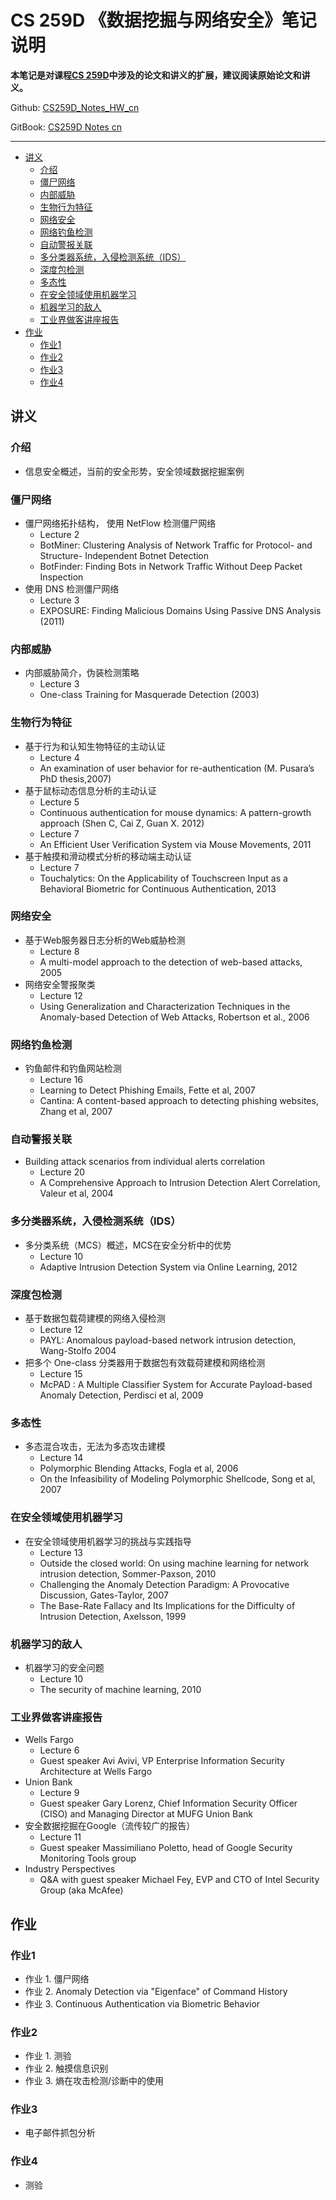 # CS 259D 《数据挖掘与网络安全》笔记说明

**本笔记是对课程[CS 259D](https://web.stanford.edu/class/cs259d)中涉及的论文和讲义的扩展，建议阅读原始论文和讲义。**

Github: [CS259D_Notes_HW_cn](https://github.com/LeoTsui/CS259D_Notes_HW_cn)

GitBook: [CS259D Notes cn](https://leotsui.gitbooks.io/cs259d-notes-cn/)

---

<!-- TOC -->

- [讲义](#%E8%AE%B2%E4%B9%89)
    - [介绍](#%E4%BB%8B%E7%BB%8D)
    - [僵尸网络](#%E5%83%B5%E5%B0%B8%E7%BD%91%E7%BB%9C)
    - [内部威胁](#%E5%86%85%E9%83%A8%E5%A8%81%E8%83%81)
    - [生物行为特征](#%E7%94%9F%E7%89%A9%E8%A1%8C%E4%B8%BA%E7%89%B9%E5%BE%81)
    - [网络安全](#%E7%BD%91%E7%BB%9C%E5%AE%89%E5%85%A8)
    - [网络钓鱼检测](#%E7%BD%91%E7%BB%9C%E9%92%93%E9%B1%BC%E6%A3%80%E6%B5%8B)
    - [自动警报关联](#%E8%87%AA%E5%8A%A8%E8%AD%A6%E6%8A%A5%E5%85%B3%E8%81%94)
    - [多分类器系统，入侵检测系统（IDS）](#%E5%A4%9A%E5%88%86%E7%B1%BB%E5%99%A8%E7%B3%BB%E7%BB%9F%EF%BC%8C%E5%85%A5%E4%BE%B5%E6%A3%80%E6%B5%8B%E7%B3%BB%E7%BB%9F%EF%BC%88ids%EF%BC%89)
    - [深度包检测](#%E6%B7%B1%E5%BA%A6%E5%8C%85%E6%A3%80%E6%B5%8B)
    - [多态性](#%E5%A4%9A%E6%80%81%E6%80%A7)
    - [在安全领域使用机器学习](#%E5%9C%A8%E5%AE%89%E5%85%A8%E9%A2%86%E5%9F%9F%E4%BD%BF%E7%94%A8%E6%9C%BA%E5%99%A8%E5%AD%A6%E4%B9%A0)
    - [机器学习的敌人](#%E6%9C%BA%E5%99%A8%E5%AD%A6%E4%B9%A0%E7%9A%84%E6%95%8C%E4%BA%BA)
    - [工业界做客讲座报告](#%E5%B7%A5%E4%B8%9A%E7%95%8C%E5%81%9A%E5%AE%A2%E8%AE%B2%E5%BA%A7%E6%8A%A5%E5%91%8A)
- [作业](#%E4%BD%9C%E4%B8%9A)
    - [作业1](#%E4%BD%9C%E4%B8%9A1)
    - [作业2](#%E4%BD%9C%E4%B8%9A2)
    - [作业3](#%E4%BD%9C%E4%B8%9A3)
    - [作业4](#%E4%BD%9C%E4%B8%9A4)

<!-- /TOC -->

## 讲义

### 介绍

* 信息安全概述，当前的安全形势，安全领域数据挖掘案例

### 僵尸网络

* 僵尸网络拓扑结构， 使用 NetFlow 检测僵尸网络
    * Lecture 2
    * BotMiner: Clustering Analysis of Network Traffic for Protocol- and Structure- Independent Botnet Detection
    * BotFinder: Finding Bots in Network Traffic Without Deep Packet Inspection
* 使用 DNS 检测僵尸网络
    * Lecture 3
    * EXPOSURE: Finding Malicious Domains Using Passive DNS Analysis (2011)

### 内部威胁

* 内部威胁简介，伪装检测策略
    * Lecture 3
    * One-class Training for Masquerade Detection (2003)

### 生物行为特征

* 基于行为和认知生物特征的主动认证
    * Lecture 4
    * An examination of user behavior for re-authentication (M. Pusara’s PhD thesis,2007)
* 基于鼠标动态信息分析的主动认证
    * Lecture 5
    * Continuous authentication for mouse dynamics: A pattern-growth approach (Shen C, Cai Z, Guan X. 2012)
    * Lecture 7
    * An Efficient User Verification System via Mouse Movements, 2011
* 基于触摸和滑动模式分析的移动端主动认证
    * Lecture 7
    * Touchalytics: On the Applicability of Touchscreen Input as a Behavioral Biometric for Continuous Authentication, 2013

### 网络安全

* 基于Web服务器日志分析的Web威胁检测
    * Lecture 8
    * A multi-model approach to the detection of web-based attacks, 2005
* 网络安全警报聚类
    * Lecture 12
    * Using Generalization and Characterization Techniques in the Anomaly-based Detection of Web Attacks, Robertson et al., 2006

### 网络钓鱼检测

* 钓鱼邮件和钓鱼网站检测
    * Lecture 16
    * Learning to Detect Phishing Emails, Fette et al, 2007
    * Cantina: A content-based approach to detecting phishing websites, Zhang et al, 2007

### 自动警报关联

* Building attack scenarios from individual alerts correlation
    * Lecture 20
    * A Comprehensive Approach to Intrusion Detection Alert Correlation, Valeur et al, 2004

### 多分类器系统，入侵检测系统（IDS）

* 多分类系统（MCS）概述，MCS在安全分析中的优势
    * Lecture 10
    * Adaptive Intrusion Detection System via Online Learning, 2012

### 深度包检测

* 基于数据包载荷建模的网络入侵检测
    * Lecture 12
    * PAYL: Anomalous payload-based network intrusion detection, Wang-Stolfo 2004
* 把多个 One-class 分类器用于数据包有效载荷建模和网络检测
    * Lecture 15
    * McPAD : A Multiple Classifier System for Accurate Payload-based Anomaly Detection, Perdisci et al, 2009

### 多态性

* 多态混合攻击，无法为多态攻击建模
    * Lecture 14
    * Polymorphic Blending Attacks, Fogla et al, 2006
    * On the Infeasibility of Modeling Polymorphic Shellcode, Song et al, 2007

### 在安全领域使用机器学习

* 在安全领域使用机器学习的挑战与实践指导
    * Lecture 13
    * Outside the closed world: On using machine learning for network intrusion detection, Sommer-Paxson, 2010
    * Challenging the Anomaly Detection Paradigm: A Provocative Discussion, Gates-Taylor, 2007
    * The Base-Rate Fallacy and Its Implications for the Difficulty of Intrusion Detection, Axelsson, 1999

### 机器学习的敌人

* 机器学习的安全问题
    * Lecture 10
    * The security of machine learning, 2010

### 工业界做客讲座报告

* Wells Fargo
    * Lecture 6
    * Guest speaker Avi Avivi, VP Enterprise Information Security Architecture at Wells Fargo
* Union Bank
    * Lecture 9
    * Guest speaker Gary Lorenz, Chief Information Security Officer (CISO) and Managing Director at MUFG Union Bank
* 安全数据挖掘在Google（流传较广的报告）
    * Lecture 11
    * Guest speaker Massimiliano Poletto, head of Google Security Monitoring Tools group
* Industry Perspectives
    * Q&A with guest speaker Michael Fey, EVP and CTO of Intel Security Group (aka McAfee)

## 作业

### 作业1

* 作业 1. 僵尸网络
* 作业 2. Anomaly Detection via "Eigenface" of Command History
* 作业 3. Continuous Authentication via Biometric Behavior

### 作业2

* 作业 1. 测验
* 作业 2. 触摸信息识别
* 作业 3. 熵在攻击检测/诊断中的使用

### 作业3

* 电子邮件抓包分析

### 作业4

* 测验
